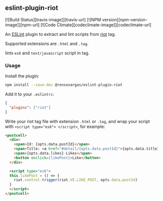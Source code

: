 ## eslint-plugin-riot
[![Build Status][travis-image]][travis-url]
[![NPM version][npm-version-image]][npm-url]
[![Code Climate][codeclimate-image]][codeclimate-url]

An [ESLint](http://eslint.org/) plugin to extract and lint scripts from [riot](riotjs.com) tag.

Supported extensions are `.html` and `.tag`.

lints `es6` and `text/javascript` script in tag.

### Usage

Install the plugin:

```sh
npm install --save-dev @rensovargas/eslint-plugin-riot
```

Add it to your `.eslintrc`:

```json
{
  "plugins": ["riot"]
}
```

Write your riot tag file with extension `.html` or `.tag`, and wrap your script with `<script type="es6"> </script>`, for example:

```html
<postcell>
  <div>
    <span>Id: {opts.data.postId}</span>
    <span>Title: <a href="#detail/{opts.data.postId}">{opts.data.title}</a></span>
    <span>{opts.data.likes} Likes</span>
    <button onclick={likePost}>Like</button>
  </div>

  <script type="es6">
  this.likePost = () => {
    riot.control.trigger(riot.VE.LIKE_POST, opts.data.postId)
  }
  </script>
</postcell>
```
